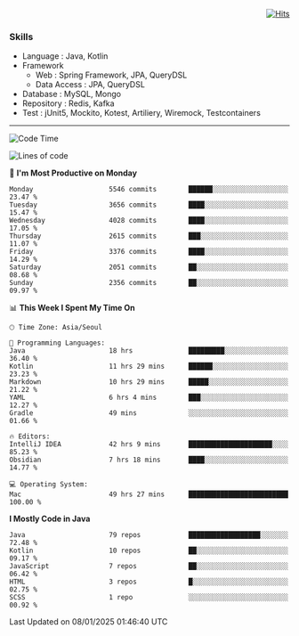 <!-- Github Profile Readme로 프로필 꾸미기 : https://zzsza.github.io/development/2020/07/10/make-github-profile-readme/ -->

<!-- github theme -->
  <!-- 
    ![header](https://capsule-render.vercel.app/api?type=slice&color=e0f0e3&height=150&section=header&text=beasy&fontSize=45)
  -->


<!-- hits count : https://hits.seeyoufarm.com/ -->
<div align=right>
    
  [![Hits](https://hits.seeyoufarm.com/api/count/incr/badge.svg?url=https%3A%2F%2Fgithub.com%2Fchoi-ys&count_bg=%2379C83D&title_bg=%23555555&icon=&icon_color=%23E7E7E7&title=hits&edge_flat=false)](https://hits.seeyoufarm.com)

</div>


<!-- Committed Top Lang -->
<div align=center>
</div>


### Skills
 - Language : Java, Kotlin
 - Framework
   - Web : Spring Framework, JPA, QueryDSL
   - Data Access : JPA, QueryDSL
 - Database : MySQL, Mongo
 - Repository : Redis, Kafka
 - Test : jUnit5, Mockito, Kotest, Artiliery, Wiremock, Testcontainers

---

<!--START_SECTION:waka-->
![Code Time](http://img.shields.io/badge/Code%20Time-5%2C067%20hrs%2039%20mins-blue)

![Lines of code](https://img.shields.io/badge/From%20Hello%20World%20I%27ve%20Written-15.1%20million%20lines%20of%20code-blue)

📅 **I'm Most Productive on Monday** 

```text
Monday                   5546 commits        ██████░░░░░░░░░░░░░░░░░░░   23.47 % 
Tuesday                  3656 commits        ████░░░░░░░░░░░░░░░░░░░░░   15.47 % 
Wednesday                4028 commits        ████░░░░░░░░░░░░░░░░░░░░░   17.05 % 
Thursday                 2615 commits        ███░░░░░░░░░░░░░░░░░░░░░░   11.07 % 
Friday                   3376 commits        ████░░░░░░░░░░░░░░░░░░░░░   14.29 % 
Saturday                 2051 commits        ██░░░░░░░░░░░░░░░░░░░░░░░   08.68 % 
Sunday                   2356 commits        ██░░░░░░░░░░░░░░░░░░░░░░░   09.97 % 
```


📊 **This Week I Spent My Time On** 

```text
🕑︎ Time Zone: Asia/Seoul

💬 Programming Languages: 
Java                     18 hrs              █████████░░░░░░░░░░░░░░░░   36.40 % 
Kotlin                   11 hrs 29 mins      ██████░░░░░░░░░░░░░░░░░░░   23.23 % 
Markdown                 10 hrs 29 mins      █████░░░░░░░░░░░░░░░░░░░░   21.22 % 
YAML                     6 hrs 4 mins        ███░░░░░░░░░░░░░░░░░░░░░░   12.27 % 
Gradle                   49 mins             ░░░░░░░░░░░░░░░░░░░░░░░░░   01.66 % 

🔥 Editors: 
IntelliJ IDEA            42 hrs 9 mins       █████████████████████░░░░   85.23 % 
Obsidian                 7 hrs 18 mins       ████░░░░░░░░░░░░░░░░░░░░░   14.77 % 

💻 Operating System: 
Mac                      49 hrs 27 mins      █████████████████████████   100.00 % 
```

**I Mostly Code in Java** 

```text
Java                     79 repos            ██████████████████░░░░░░░   72.48 % 
Kotlin                   10 repos            ██░░░░░░░░░░░░░░░░░░░░░░░   09.17 % 
JavaScript               7 repos             ██░░░░░░░░░░░░░░░░░░░░░░░   06.42 % 
HTML                     3 repos             █░░░░░░░░░░░░░░░░░░░░░░░░   02.75 % 
SCSS                     1 repo              ░░░░░░░░░░░░░░░░░░░░░░░░░   00.92 % 
```




 Last Updated on 08/01/2025 01:46:40 UTC
<!--END_SECTION:waka-->

<!-- 
![footer](https://capsule-render.vercel.app/api?section=footer&type=slice&color=e0f0e3)
-->

